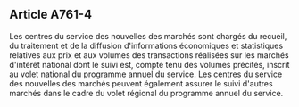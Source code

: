 Article A761-4
----
Les centres du service des nouvelles des marchés sont chargés du recueil, du
traitement et de la diffusion d'informations économiques et statistiques
relatives aux prix et aux volumes des transactions réalisées sur les marchés
d'intérêt national dont le suivi est, compte tenu des volumes précités, inscrit
au volet national du programme annuel du service. Les centres du service des
nouvelles des marchés peuvent également assurer le suivi d'autres marchés dans
le cadre du volet régional du programme annuel du service.
